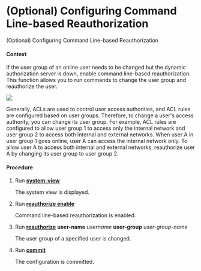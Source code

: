(Optional) Configuring Command Line-based Reauthorization
=========================================================

(Optional) Configuring Command Line-based Reauthorization

#### Context

If the user group of an online user needs to be changed but the dynamic authorization server is down, enable command line-based reauthorization. This function allows you to run commands to change the user group and reauthorize the user.

![](../../../../public_sys-resources/note_3.0-en-us.png) 

Generally, ACLs are used to control user access authorities, and ACL rules are configured based on user groups. Therefore, to change a user's access authority, you can change its user group. For example, ACL rules are configured to allow user group 1 to access only the internal network and user group 2 to access both internal and external networks. When user A in user group 1 goes online, user A can access the internal network only. To allow user A to access both internal and external networks, reauthorize user A by changing its user group to user group 2.



#### Procedure

1. Run [**system-view**](cmdqueryname=system-view)
   
   
   
   The system view is displayed.
2. Run [**reauthorize enable**](cmdqueryname=reauthorize+enable)
   
   
   
   Command line-based reauthorization is enabled.
3. Run [**reauthorize**](cmdqueryname=reauthorize) **user-name** *username* **user-group** *user-group-name*
   
   
   
   The user group of a specified user is changed.
4. Run [**commit**](cmdqueryname=commit)
   
   
   
   The configuration is committed.